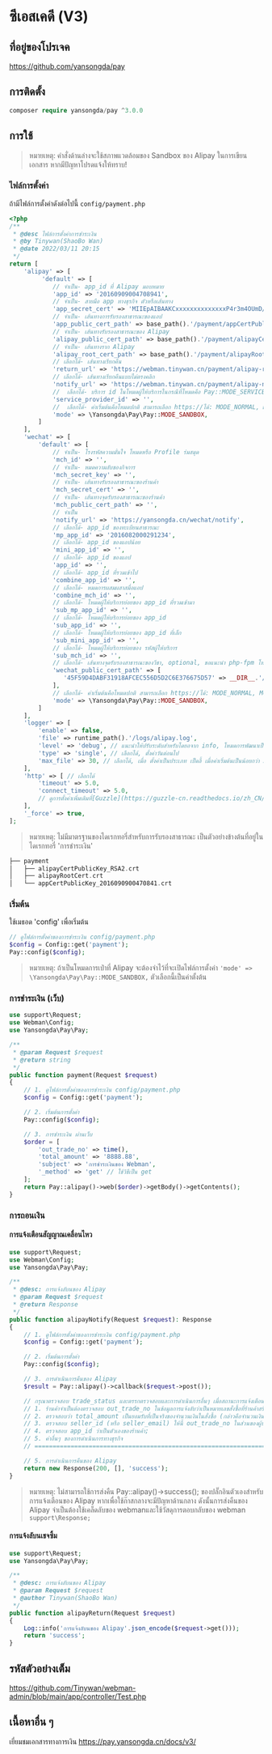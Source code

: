 # ซีเอสเคดี (V3)

## ที่อยู่ของโปรเจค

https://github.com/yansongda/pay

## การติดตั้ง

```php
composer require yansongda/pay ^3.0.0
```

## การใช้

> หมายเหตุ: คำสั่งด้านล่างจะใช้สภาพแวดล้อมของ Sandbox ของ Alipay ในการเขียนเอกสาร หากมีปัญหาโปรดแจ้งให้ทราบ!

### ไฟล์การตั้งค่า

ถ้ามีไฟล์การตั้งค่าดังต่อไปนี้ `config/payment.php`

```php
<?php
/**
 * @desc ไฟล์การตั้งค่าการชำระเงิน
 * @by Tinywan(ShaoBo Wan)
 * @date 2022/03/11 20:15
 */
return [
    'alipay' => [
         'default' => [
            // จำเป็น- app_id ที่ Alipay มอบหมาย
            'app_id' => '20160909004708941',
            // จำเป็น- สายมือ app ทางธุรกิจ ตัวหรือเส้นทาง
            'app_secret_cert' => 'MIIEpAIBAAKCxxxxxxxxxxxxxxP4r3m4OUmD/+XDgCg==',
            // จำเป็น- เส้นทางการรับรองสาธารณะของแอป
            'app_public_cert_path' => base_path().'/payment/appCertPublicKey_2016090900470841.crt',
            // จำเป็น- เส้นทางรับรองสาธารณะของ Alipay
            'alipay_public_cert_path' => base_path().'/payment/alipayCertPublicKey_RSA2.crt',
            // จำเป็น- เส้นทางราก Alipay
            'alipay_root_cert_path' => base_path().'/payment/alipayRootCert.crt',
            // เลือกได้- เส้นทางเรียกคืน
            'return_url' => 'https://webman.tinywan.cn/payment/alipay-return',
            // เลือกได้- เส้นทางเรียกคืนแบบไม่ตรงคลิก
            'notify_url' => 'https://webman.tinywan.cn/payment/alipay-notify',
            //  เลือกได้- บริการ id ในโหมดผู้ให้บริการในกรณีที่โหมดคือ Pay::MODE_SERVICE
            'service_provider_id' => '',
            //  เลือกได้- ค่าเริ่มต้นคือโหมดปกติ สามารถเลือก https://ได้: MODE_NORMAL, MODE_SANDBOX, MODE_SERVICE
            'mode' => \Yansongda\Pay\Pay::MODE_SANDBOX,
        ]
    ],
    'wechat' => [
        'default' => [
            // จำเป็น- โรงรหัสความมั่นใจ โหมดหรือ Profile ร่มสมุด
            'mch_id' => '',
            // จำเป็น- หมดความลับของกิจการ
            'mch_secret_key' => '',
            // จำเป็น- เส้นทางรับรองสาธารณะของร้านค้า
            'mch_secret_cert' => '',
            // จำเป็น- เส้นทางจุดรับรองสาธารณะของร้านค้า
            'mch_public_cert_path' => '',
            // จำเป็น
            'notify_url' => 'https://yansongda.cn/wechat/notify',
            // เลือกได้- app_id ของทะเบียนสาธารณะ
            'mp_app_id' => '2016082000291234',
            // เลือกได้- app_id ของแอปน้อย
            'mini_app_id' => '',
            // เลือกได้- app_id ของแอป
            'app_id' => '',
            // เลือกได้- app_id ที่รวมเข้าไป
            'combine_app_id' => '',
            // เลือกได้- หมดการผสมผสาสมื่อแอป
            'combine_mch_id' => '',
            // เลือกได้- โหมดผู้ให้บริการย่อยของ app_id ที่รวมเข้ามา
            'sub_mp_app_id' => '',
            // เลือกได้- โหมดผู้ให้บริการย่อยของ app_id
            'sub_app_id' => '',
            // เลือกได้- โหมดผู้ให้บริการย่อยของ app_id ที่เล็ก
            'sub_mini_app_id' => '',
            // เลือกได้- โหมดผู้ให้บริการย่อยของ รหัสผู้ให้บริการ
            'sub_mch_id' => '',
            // เลือกได้- เส้นทางจุดรับรองสาธารณะของวีชา, optional, ขอแนะนำ php-fpm โหมดบนของการกำหนดพารามิเตอร์นี้
            'wechat_public_cert_path' => [
               '45F59D4DABF31918AFCEC556D5D2C6E376675D57' => __DIR__.'/Cert/wechatPublicKey.crt',
            ],
            // เลือกได้- ค่าเริ่มต้นคือโหมดปกติ สามารถเลือก https://ได้: MODE_NORMAL, MODE_SERVICE
            'mode' => \Yansongda\Pay\Pay::MODE_SANDBOX,
        ]
    ],
    'logger' => [
        'enable' => false,
        'file' => runtime_path().'/logs/alipay.log',
        'level' => 'debug', // แนะนำให้ปรับระดับสำหรับโดยอจาก info, โหมดการพัฒนาเป็น debug
        'type' => 'single', // เลือกได้, ตั้งค่าวันต่อนไป
        'max_file' => 30, // เลือกได้, เมื่อ ตั้งค่าเป็นประเภท เป็ดลี้ เมื่อค่าเริ่มต้นเป็นน้อยกว่า 30 วัน
    ],
    'http' => [ // เลือกได้
        'timeout' => 5.0,
        'connect_timeout' => 5.0,
        // ดูการตั้งค่าเพิ่มเติมที่[Guzzle](https://guzzle-cn.readthedocs.io/zh_CN/latest/request-options.html)
    ],
    '_force' => true,
];
```
> หมายเหตุ: ไม่มีมาตรฐานของไดเรกทอรี่สำหรับการรับรองสาธารณะ เป็นตัวอย่างข้างต้นที่อยู่ในไดเรกทอรี่ 'การชำระเงิน'

```php
├── payment
│   ├── alipayCertPublicKey_RSA2.crt
│   ├── alipayRootCert.crt
│   └── appCertPublicKey_2016090900470841.crt
```

### เริ่มต้น

ใช้เมธอด 'config' เพื่อเริ่มต้น
```php
// ดูไฟล์การตั้งค่าของการชำระเงิน config/payment.php
$config = Config::get('payment');
Pay::config($config);
```

> หมายเหตุ: ถ้าเป็นโหมดการเป่าที่ Alipay จะต้องจำไว้ที่จะเปิดไฟล์การตั้งค่า `'mode' => \Yansongda\Pay\Pay::MODE_SANDBOX,`  ตัวเลือกนี้เป็นค่าตั้งต้น

### การชำระเงิน (เว็บ)

```php
use support\Request;
use Webman\Config;
use Yansongda\Pay\Pay;

/**
 * @param Request $request
 * @return string
 */
public function payment(Request $request)
{
    // 1. ดูไฟล์การตั้งค่าของการชำระเงิน config/payment.php
    $config = Config::get('payment');

    // 2. เริ่มต้นการตั้งค่า
    Pay::config($config);

    // 3. การชำระเงิน ผ่านเว็บ
    $order = [
        'out_trade_no' => time(),
        'total_amount' => '8888.88',
        'subject' => 'การชำระเงินของ Webman',
        '_method' => 'get' // ใช้วิธืเป็น get
    ];
    return Pay::alipay()->web($order)->getBody()->getContents();
}
```

### การถอนเงิน

#### การแจ้งเตือนสัญญาณเคลื่อนไหว

```php
use support\Request;
use Webman\Config;
use Yansongda\Pay\Pay;

/**
 * @desc: การแจ้งลับนของ Alipay
 * @param Request $request
 * @return Response
 */
public function alipayNotify(Request $request): Response
{
    // 1. ดูไฟล์การตั้งค่าของการชำระเงิน config/payment.php
    $config = Config::get('payment');

    // 2. เริ่มต้นการตั้งค่า
    Pay::config($config);

    // 3. การดำเนินการคืนของ Alipay
    $result = Pay::alipay()->callback($request->post());

    // กรุณาตรวจสอบ trade_status และตรรกตรวจสอบและการดำเนินการอื่นๆ เมื่อสถานะการแจ้งเตือนคือ TRADE_SUCCESS หรือ TRADE_FINISHED แล้ว Alipay จึงจะพิจารณาว่าผู้ซื้อชำระเงินสำเร็จเท่านั้น
    // 1. ร้านค้าจำเป็นต้องตรวจสอบ out_trade_no ในข้อมูลการแจ้งลับว่าเป็นหมายเลขสั่งซื้อที่ร้านค้าสร้างขึ้น;
    // 2. ตรวจสอบว่า total_amount เป็นยอมรับที่เป็นจริงของจำนวนเงินในสั่งซื้อ (กล่าวคือจำนวนเงินที่ร้านค้าสร้างเมื่อสร้างสั่งซื้อ);
    // 3. ตรวจสอบ seller_id (หรือ seller_email) ให้นี้ out_trade_no ในส่วนของผู้ปฏิบัติในตัวกระวบกระวนของใบสั่งซื้อนี้;
    // 4. ตรวจสอบ app_id ว่าเป็นตัวเองของร้านค้า;
    // 5. ค่าอื่นๆ ของการดำเนินการทางธุรกิจ
    // ===================================================================================================

    // 5. การดำเนินการคืนของ Alipay
    return new Response(200, [], 'success');
}
```
> หมายเหตุ: ไม่สามารถใช้การส่งคืน Pay::alipay()->success(); ของปลั๊กอินตัวเองสำหรับการแจ้งเตือนของ Alipay หากเพื่อใช้ก๊าสกลางจะมีปัญหาด้านกลาง ดังนั้นการส่งคืนของ Alipay จำเป็นต้องใช้เคล็ดลับของ webmanและใช้วัสดุการตอบกลับของ webman `support\Response;`

#### การแจ้งลับนเชจซิ้ม

```php
use support\Request;
use Yansongda\Pay\Pay;

/**
 * @desc: การแจ้งลับนของ Alipay 
 * @param Request $request
 * @author Tinywan(ShaoBo Wan)
 */
public function alipayReturn(Request $request)
{
    Log::info('การแจ้งลับนของ Alipay'.json_encode($request->get()));
    return 'success';
}
```

## รหัสตัวอย่างเต็ม

https://github.com/Tinywan/webman-admin/blob/main/app/controller/Test.php

## เนื้อหาอื่น ๆ

เยี่ยมชมเอกสารทางการเงิน https://pay.yansongda.cn/docs/v3/
